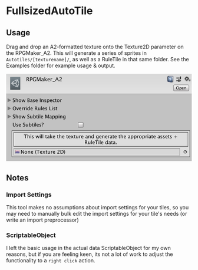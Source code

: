 # FullsizedAutoTile

## Usage
Drag and drop an A2-formatted texture onto the Texture2D parameter on the RPGMaker_A2.  This will generate a series of sprites in `Autotiles/[texturename]/`, as well as a RuleTile in that same folder.  See the Examples folder for example usage & output.

![ScriptableObject Usage](readmeassets/11_ScriptableAsset.png)

## Notes
### Import Settings
This tool makes no assumptions about import settings for your tiles, so you may need to manually bulk edit the import settings for your tile's needs (or write an import preprocessor)

### ScriptableObject
I left the basic usage in the actual data ScriptableObject for my own reasons, but if you are feeling keen, its not a lot of work to adjust the functionality to a `right click` action.
